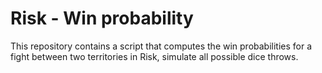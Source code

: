 # Risk - Win probability

This repository contains a script that computes the win probabilities for a fight
between two territories in Risk, simulate all possible dice throws.

